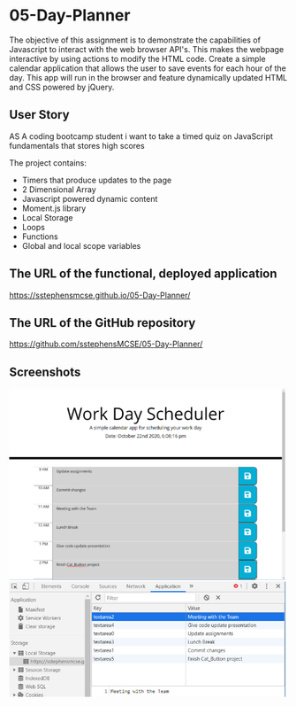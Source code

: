 # 05-Day-Planner

The objective of this assignment is to demonstrate the capabilities of Javascript to interact with the web browser API's. This makes the webpage interactive by using actions to modify the HTML code. Create a simple calendar application that allows the user to save events for each hour of the day. This app will run in the browser and feature dynamically updated HTML and CSS powered by jQuery. 

## User Story
AS A coding bootcamp student i want to take a timed quiz on JavaScript fundamentals that stores high scores

The project contains:
* Timers that produce updates to the page
* 2 Dimensional Array
* Javascript powered dynamic content
* Moment.js library
* Local Storage
* Loops
* Functions
* Global and local scope variables

## The URL of the functional, deployed application
https://sstephensmcse.github.io/05-Day-Planner/

## The URL of the GitHub repository
https://github.com/sstephensMCSE/05-Day-Planner/

## Screenshots

<img src="https://github.com/sstephensMCSE/05-Day-Planner/blob/main/project.jpg" width="500" title="Project">
<img src="https://github.com/sstephensMCSE/05-Day-Planner/blob/main/Storage.jpg" width="500" title="Storage">

